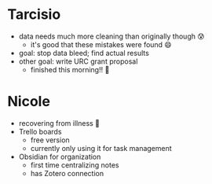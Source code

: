 # Tarcisio
- data needs much more cleaning than originally though 😰
	- it's good that these mistakes were found 😄
- goal: stop data bleed; find actual results
- other goal: write URC grant proposal
	- finished this morning!! 🥳

# Nicole 
- recovering from illness 🤒
- Trello boards
	- free version
	- currently only using it for task management
- Obsidian for organization
	- first time centralizing notes
	- has Zotero connection